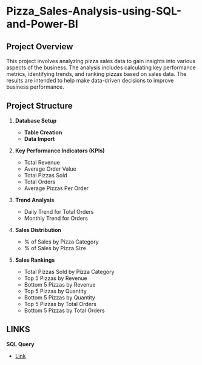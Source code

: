 # Pizza_Sales-Analysis-using-SQL-and-Power-BI


## Project Overview

This project involves analyzing pizza sales data to gain insights into various aspects of the business. The analysis includes calculating key performance metrics, identifying trends, and ranking pizzas based on sales data. The results are intended to help make data-driven decisions to improve business performance.

## Project Structure

1. **Database Setup**
   - **Table Creation**
   - **Data Import**
   
2. **Key Performance Indicators (KPIs)**
   - Total Revenue
   - Average Order Value
   - Total Pizzas Sold
   - Total Orders
   - Average Pizzas Per Order
   
3. **Trend Analysis**
   - Daily Trend for Total Orders
   - Monthly Trend for Orders
   
4. **Sales Distribution**
   - % of Sales by Pizza Category
   - % of Sales by Pizza Size
   
5. **Sales Rankings**
   - Total Pizzas Sold by Pizza Category
   - Top 5 Pizzas by Revenue
   - Bottom 5 Pizzas by Revenue
   - Top 5 Pizzas by Quantity
   - Bottom 5 Pizzas by Quantity
   - Top 5 Pizzas by Total Orders
   - Bottom 5 Pizzas by Total Orders

## LINKS
**SQL Query**
- [Link]()
